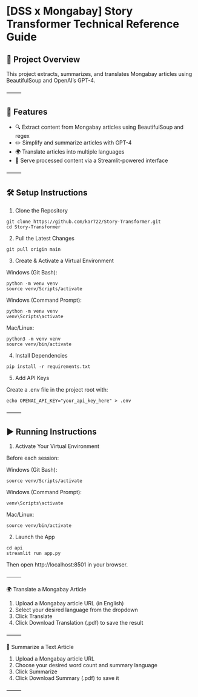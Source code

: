 # [DSS x Mongabay] Story Transformer Technical Reference Guide

## 🚀 Project Overview

This project extracts, summarizes, and translates Mongabay articles using BeautifulSoup and OpenAI’s GPT-4.

⸻

## 📌 Features
- 🔍 Extract content from Mongabay articles using BeautifulSoup and regex
- ✏️ Simplify and summarize articles with GPT-4
- 🌍 Translate articles into multiple languages
- 📡 Serve processed content via a Streamlit-powered interface

⸻

## 🛠️ Setup Instructions

1. Clone the Repository

```
git clone https://github.com/kar722/Story-Transformer.git
cd Story-Transformer
```

2. Pull the Latest Changes

```
git pull origin main
```

3. Create & Activate a Virtual Environment

Windows (Git Bash):

```
python -m venv venv
source venv/Scripts/activate
```

Windows (Command Prompt):

```
python -m venv venv
venv\Scripts\activate
```

Mac/Linux:

```
python3 -m venv venv
source venv/bin/activate
```

4. Install Dependencies

```
pip install -r requirements.txt
```

5. Add API Keys

Create a .env file in the project root with:

```
echo OPENAI_API_KEY="your_api_key_here" > .env
```


⸻

## ▶️ Running Instructions

1. Activate Your Virtual Environment

Before each session:

Windows (Git Bash):

```
source venv/Scripts/activate
```

Windows (Command Prompt):

```
venv\Scripts\activate
```

Mac/Linux:

```
source venv/bin/activate
```

2. Launch the App

```
cd api
streamlit run app.py
```

Then open http://localhost:8501 in your browser.

⸻

🌍 Translate a Mongabay Article
1. Upload a Mongabay article URL (in English)
2. Select your desired language from the dropdown
3. Click Translate
4. Click Download Translation (.pdf) to save the result

⸻

📝 Summarize a Text Article
1. Upload a Mongabay article URL
2. Choose your desired word count and summary language
3. Click Summarize
4. Click Download Summary (.pdf) to save it

⸻
